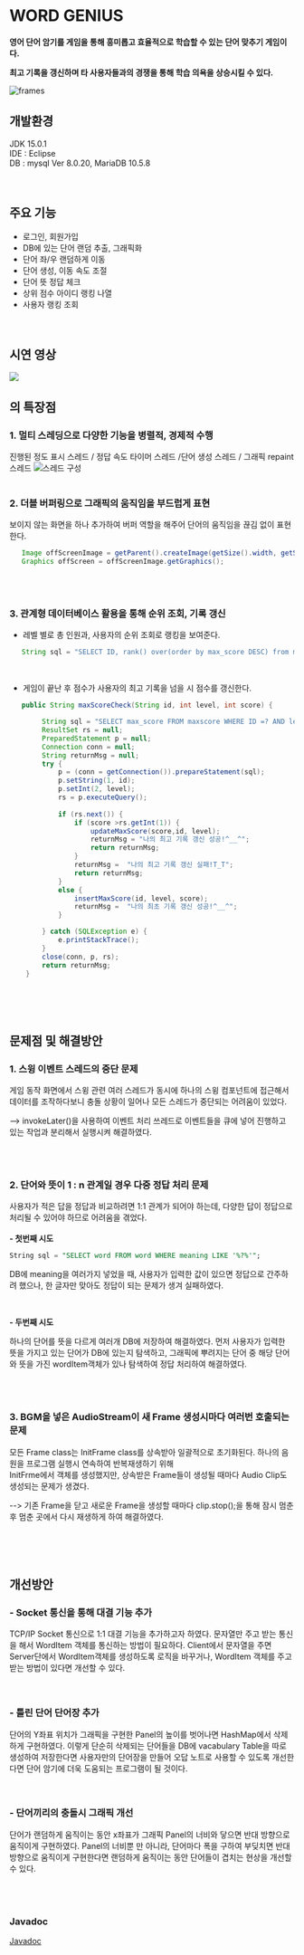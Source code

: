 # WORD GENIUS

**영어 단어 암기를 게임을 통해 흥미롭고 효율적으로 학습할 수 있는 단어 맞추기 게임이다.**

**최고 기록을 갱신하며 타 사용자들과의 경쟁을 통해 학습 의욕을 상승시킬 수 있다.**    

![frames](https://user-images.githubusercontent.com/62981623/103170293-9f474e00-4886-11eb-8d77-46c378ff1b6f.jpg)  



## 개발환경
JDK 15.0.1  
IDE : Eclipse  
DB : mysql  Ver 8.0.20, MariaDB 10.5.8  <br/><br/><br/>



## 주요 기능
- 로그인, 회원가입
- DB에 있는 단어 랜덤 추출, 그래픽화
- 단어 좌/우 랜덤하게 이동
- 단어 생성, 이동 속도 조절
- 단어 뜻 정답 체크
- 상위 점수 아이디 랭킹 나열
- 사용자 랭킹 조회  <br/><br/><br/>

## 시연 영상  
<div>
	<a href=https://youtu.be/IIp5B48cUWA"><image src ="https://user-images.githubusercontent.com/62981623/103178871-2b2e9980-48ca-11eb-87d6-0f6b41e68480.jpg")
"></a>

</div>


## 의 특장점
### 1. 멀티 스레딩으로 다양한 기능을 병렬적, 경제적 수행  
   
   진행된 정도 표시 스레드 / 정답 속도 타이머 스레드 /단어 생성 스레드 / 그래픽 repaint 스레드
     ![스레드 구성](https://user-images.githubusercontent.com/62981623/103170305-ad956a00-4886-11eb-8139-efd6b53cdfe1.jpg)<br/><br/>
     

### 2. 더블 버퍼링으로 그래픽의 움직임을 부드럽게 표현   

   보이지 않는 화면을 하나 추가하여 버퍼 역할을 해주어 단어의 움직임을 끊김 없이 표현한다.  
    
```java
   Image offScreenImage = getParent().createImage(getSize().width, getSize().height);
   Graphics offScreen = offScreenImage.getGraphics();
```
<br/><br/>  

### 3. 관계형 데이터베이스 활용을 통해 순위 조회, 기록 갱신  

 
   - 레벨 별로 총 인원과, 사용자의 순위 조회로 랭킹을 보여준다.  
   
```java
   String sql = "SELECT ID, rank() over(order by max_score DESC) from maxscore where level=?";
```   
<br/>

   - 게임이 끝난 후 점수가 사용자의 최고 기록을 넘을 시 점수를 갱신한다.  
   
```java
   public String maxScoreCheck(String id, int level, int score) {

		String sql = "SELECT max_score FROM maxscore WHERE ID =? AND level=?";
		ResultSet rs = null;
		PreparedStatement p = null;
		Connection conn = null;
		String returnMsg = null;
		try {
			p = (conn = getConnection()).prepareStatement(sql);			
			p.setString(1, id);
			p.setInt(2, level);
			rs = p.executeQuery();
			
			if (rs.next()) {				
				if (score >rs.getInt(1)) {
					updateMaxScore(score,id, level);
					returnMsg = "나의 최고 기록 갱신 성공!^__^";
					return returnMsg;
				}
				returnMsg =  "나의 최고 기록 갱신 실패!T_T";
				return returnMsg;
			}			
			else {
				insertMaxScore(id, level, score);
				returnMsg =  "나의 최초 기록 갱신 성공!^__^";
			}

		} catch (SQLException e) {
			e.printStackTrace();
		}
		close(conn, p, rs);
		return returnMsg;
	}
```  

<br/><br/><br/>

## 문제점 및 해결방안 


### 1. 스윙 이벤트 스레드의 중단 문제  

게임 동작 화면에서 스윙 관련 여러 스레드가 동시에 하나의 스윙 컴포넌트에 접근해서 데이터를 조작하다보니 충돌 상황이 일어나 모든 스레드가 중단되는 어려움이 있었다.  

--> invokeLater()을 사용하여 이벤트 처리 쓰레드로 이벤트들을 큐에 넣어 진행하고 있는 작업과 분리해서 실행시켜 해결하였다.  

<br/><br/>


### 2. 단어와 뜻이 1 : n 관계일 경우 다중 정답 처리 문제  

사용자가 적은 답을 정답과 비교하려면 1:1 관계가 되어야 하는데, 다양한 답이 정답으로 처리될 수 있어야 하므로 어려움을 겪었다.  
<br/>
**- 첫번째 시도**
```sql
String sql = "SELECT word FROM word WHERE meaning LIKE '%?%'"; 
```
DB에 meaning을 여러가지 넣었을 때, 사용자가 입력한 값이 있으면 정답으로 간주하려 했으나, 한 글자만 맞아도 정답이 되는 문제가 생겨 실패하였다.   

<br/>

**- 두번째 시도**    

하나의 단어를 뜻을 다르게 여러개 DB에 저장하여 해결하였다. 먼저 사용자가 입력한 뜻을 가지고 있는 단어가 DB에 있는지 탐색하고, 그래픽에 뿌려지는 단어 중 해당 단어와 뜻을 가진 wordItem객체가 있나 탐색하여 정답 처리하여 해결하였다.  

<br/><br/>  

### **3. BGM을 넣은 AudioStream이 새 Frame 생성시마다 여러번 호출되는 문제**  

모든 Frame class는 InitFrame class를 상속받아 일괄적으로 초기화된다. 하나의 음원을 프로그램 실행시 연속하여 반복재생하기 위해  
InitFrme에서 객체를 생성했지만, 상속받은 Frame들이 생성될 때마다 Audio Clip도 생성되는 문제가 생겼다.  

--> 기존 Frame을 닫고 새로운 Frame을 생성할 때마다 clip.stop();을 통해 잠시 멈춘 후 멈춘 곳에서 다시 재생하게 하여 해결하였다.  

<br/><br/><br/>


## 개선방안 

### - Socket 통신을 통해 대결 기능 추가  

TCP/IP Socket 통신으로 1:1 대결 기능을 추가하고자 하였다. 문자열만 주고 받는 통신을 해서 WordItem 객체를 통신하는 방법이 필요하다. Client에서 문자열을 주면 Server단에서 WordItem객체를 생성하도록 로직을 바꾸거나, WordItem 객체를 주고 받는 방법이 있다면 개선할 수 있다.  
<br/><br/>

### - 틀린 단어 단어장 추가  

단어의 Y좌표 위치가 그래픽을 구현한 Panel의 높이를 벗어나면 HashMap에서 삭제하게 구현하였다. 이렇게 단순히 삭제되는 단어들을 DB에 vacabulary Table을 따로 생성하여 저장한다면 사용자만의 단어장을 만들어 오답 노트로 사용할 수 있도록 개선한다면 단어 암기에 더욱 도움되는 프로그램이 될 것이다.  
<br/><br/>

### - 단어끼리의 충돌시 그래픽 개선  

단어가 랜덤하게 움직이는 동안 x좌표가 그래픽 Panel의 너비와 닿으면 반대 방향으로 움직이게 구현하였다. Panel의 너비뿐 만 아니라, 단어마다 폭을 구하여 부딪치면 반대 방향으로 움직이게 구현한다면 랜덤하게 움직이는 동안 단어들이 겹치는 현상을 개선할 수 있다.  
<br/><br/><br/>

### Javadoc 
[Javadoc](https://geuniii.github.io/wordGame_project/WordGameProject/doc/index.html)



